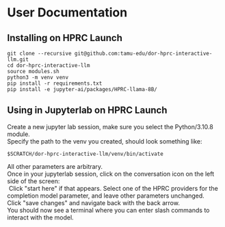 # User Documentation
## Installing on HPRC Launch
```
git clone --recursive git@github.com:tamu-edu/dor-hprc-interactive-llm.git
cd dor-hprc-interactive-llm
source modules.sh
python3 -m venv venv
pip install -r requirements.txt
pip install -e jupyter-ai/packages/HPRC-llama-8B/
```
## Using in Jupyterlab on HPRC Launch
Create a new jupyter lab session, make sure you select the Python/3.10.8 module.  
Specify the path to the venv you created, should look something like:  
```
$SCRATCH/dor-hprc-interactive-llm/venv/bin/activate
```
All other parameters are arbitrary.  
Once in your jupyterlab session, click on the conversation icon on the left side of the screen:  
![]()
Click "start here" if that appears. 
Select one of the HPRC providers for the completion model parameter, and leave other parameters unchanged.  
Click "save changes" and navigate back with the back arrow.  
You should now see a terminal where you can enter slash commands to interact with the model.  
